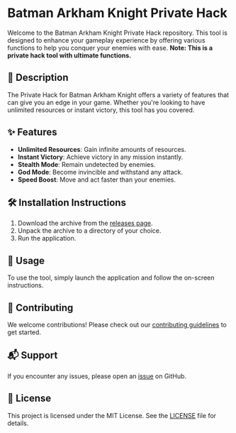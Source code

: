 
# Batman Arkham Knight Private Hack

Welcome to the Batman Arkham Knight Private Hack repository. This tool is designed to enhance your gameplay experience by offering various functions to help you conquer your enemies with ease. **Note: This is a private hack tool with ultimate functions.**

## 📜 Description

The Private Hack for Batman Arkham Knight offers a variety of features that can give you an edge in your game. Whether you're looking to have unlimited resources or instant victory, this tool has you covered.

## ✨ Features

- **Unlimited Resources**: Gain infinite amounts of resources.
- **Instant Victory**: Achieve victory in any mission instantly.
- **Stealth Mode**: Remain undetected by enemies.
- **God Mode**: Become invincible and withstand any attack.
- **Speed Boost**: Move and act faster than your enemies.

## 🛠️ Installation Instructions

1. Download the archive from the [releases page](../../releases).
2. Unpack the archive to a directory of your choice.
3. Run the application.

## 🚀 Usage

To use the tool, simply launch the application and follow the on-screen instructions.

## 🤝 Contributing

We welcome contributions! Please check out our [contributing guidelines](../../issues) to get started.

## 📬 Support

If you encounter any issues, please open an [issue](../../issues) on GitHub.

## 📄 License

This project is licensed under the MIT License. See the [LICENSE](../../LICENSE) file for details.
